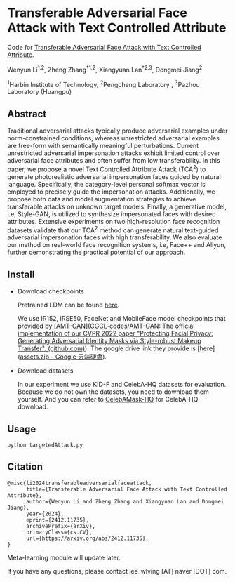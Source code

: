 # Transferable Adversarial Face Attack with Text Controlled Attribute
Code for [Transferable Adversarial Face Attack with Text Controlled Attribute](https://arxiv.org/abs/2412.11735). 

Wenyun Li<sup>1,2</sup>, Zheng Zhang<sup>†1,2</sup>, Xiangyuan Lan<sup>†2.3</sup>, Dongmei Jiang<sup>2</sup>

<sup>1</sup>Harbin Institute of Technology, <sup>2</sup>Pengcheng Laboratory , <sup>3</sup>Pazhou Laboratory (Huangpu)


## Abstract
Traditional adversarial attacks typically produce adversarial examples under norm-constrained conditions, whereas unrestricted adversarial examples are free-form with semantically meaningful perturbations. Current unrestricted adversarial impersonation attacks exhibit limited control over adversarial face attributes and often suffer from low transferability. In this paper, we propose a novel Text Controlled Attribute Attack (TCA<sup>2</sup>) to generate photorealistic adversarial impersonation faces guided by natural language. Specifically, the category-level personal softmax vector is employed to precisely guide the impersonation attacks. Additionally, we propose both data and model augmentation strategies to achieve transferable attacks on unknown target models. Finally, a generative model, i.e, Style-GAN, is utilized to synthesize impersonated faces with desired attributes. Extensive experiments on two high-resolution face recognition datasets validate that our TCA<sup>2</sup> method can generate natural text-guided adversarial impersonation faces with high transferability. We also evaluate our method on real-world face recognition systems, i.e, Face++ and Aliyun, further demonstrating the practical potential of our approach. 

## Install



- Download checkpoints

  Pretrained LDM can be found [here](https://huggingface.co/stabilityai/stable-diffusion-2-inpainting/blob/main/512-inpainting-ema.ckpt).

  We use IR152, IRSE50, FaceNet and MobileFace model checkpoints that provided by [AMT-GAN]([CGCL-codes/AMT-GAN: The official implementation of our CVPR 2022 paper "Protecting Facial Privacy: Generating Adversarial Identity Masks via Style-robust Makeup Transfer". (github.com)](https://github.com/CGCL-codes/AMT-GAN)). The google drive link they provide is [here]([assets.zip - Google 云端硬盘](https://drive.google.com/file/d/1Vuek5-YTZlYGoeoqyM5DlvnaXMeii4O8/view)).

 



- Download datasets

  In our experiment we use KID-F and CelebA-HQ datasets for evaluation. Because we do not own the datasets,  you need to download them yourself. And you can refer to [CelebAMask-HQ](https://github.com/switchablenorms/CelebAMask-HQ) for CelebA-HQ download.

  

  

## Usage

```bash
python targetedAttack.py
```

## Citation

```
@misc{li2024transferableadversarialfaceattack,
      title={Transferable Adversarial Face Attack with Text Controlled Attribute}, 
      author={Wenyun Li and Zheng Zhang and Xiangyuan Lan and Dongmei Jiang},
      year={2024},
      eprint={2412.11735},
      archivePrefix={arXiv},
      primaryClass={cs.CV},
      url={https://arxiv.org/abs/2412.11735}, 
}
```

Meta-learning module will update later.

If you have any questions, please contact lee_wlving [AT] naver [DOT] com.